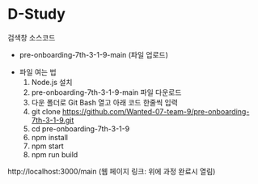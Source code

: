 # D-Study

검색창 소스코드 
- pre-onboarding-7th-3-1-9-main (파일 업로드)
+ 파일 여는 법
  1. Node.js 설치
  2. pre-onboarding-7th-3-1-9-main 파일 다운로드
  3. 다운 폴더로 Git Bash 열고 아래 코드 한줄씩 입력
  4. git clone https://github.com/Wanted-07-team-9/pre-onboarding-7th-3-1-9.git
  5. cd pre-onboarding-7th-3-1-9
  6. npm install
  7. npm start
  8. npm run build

http://localhost:3000/main (웹 페이지 링크: 위에 과정 완료시 열림)
